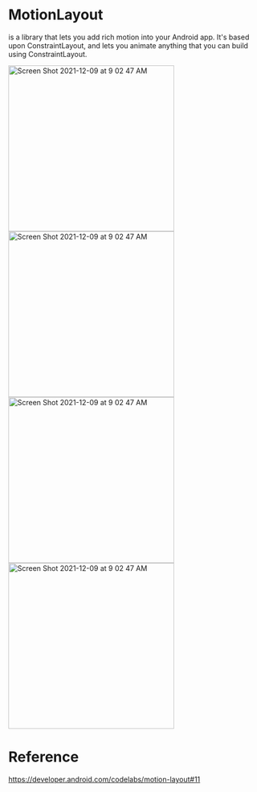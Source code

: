 
# MotionLayout 
is a library that lets you add rich motion into your Android app.
It's based upon ConstraintLayout, and lets you animate 
anything that you can build using ConstraintLayout.




<img width="330" alt="Screen Shot 2021-12-09 at 9 02 47 AM" src="https://developer.android.com/codelabs/motion-layout/img/7ba88af963fdfe10.gif">
<img width="330" alt="Screen Shot 2021-12-09 at 9 02 47 AM" src="https://developer.android.com/codelabs/motion-layout/img/ee5ce4d9e33a59ca.gif">
<img width="330" alt="Screen Shot 2021-12-09 at 9 02 47 AM" src="https://developer.android.com/codelabs/motion-layout/img/fefcdd690a0dcaec.gif">
<img width="330" alt="Screen Shot 2021-12-09 at 9 02 47 AM" src="https://developer.android.com/codelabs/motion-layout/img/46b179c01801f19e.gif">

# Reference 

https://developer.android.com/codelabs/motion-layout#11


